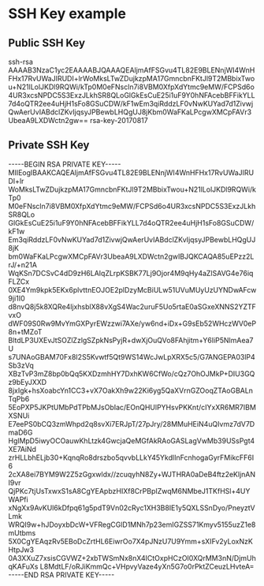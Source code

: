 # SSH Key example

## Public SSH Key
ssh-rsa AAAAB3NzaC1yc2EAAAABJQAAAQEAljmAfFSGvu4TL82E9BLENnjWI4WnHFHx17RvUWaJIRUDI+lrWoMksLTwZDujkzpMA17GmncbnFKtJl9T2MBbixTwou+N21lLolJKDl9RQWi/kTp0M0eFNscln7i8VBM0XfpXdYtmc9eMW/FCPSd6o4UR3xcsNPDC5S3ExzJLkhSR8QLoGlGkEsCuE25i1uF9Y0hNFAcebBFFikYLL7d4oQTR2ee4uHjH1sFo8GSuCDW/kF1wEm3qiRddzLF0vNwKUYad7d1ZivwjQwAerUvIABdclZKvIjqsyJPBewbLHQgUJ8jKbm0WaFKaLPcgwXMCpFAVr3UbeaA9LXDWctn2gw== rsa-key-20170817

## Private SSH Key
-----BEGIN RSA PRIVATE KEY-----
MIIEogIBAAKCAQEAljmAfFSGvu4TL82E9BLENnjWI4WnHFHx17RvUWaJIRUDI+lr
WoMksLTwZDujkzpMA17GmncbnFKtJl9T2MBbixTwou+N21lLolJKDl9RQWi/kTp0
M0eFNscln7i8VBM0XfpXdYtmc9eMW/FCPSd6o4UR3xcsNPDC5S3ExzJLkhSR8QLo
GlGkEsCuE25i1uF9Y0hNFAcebBFFikYLL7d4oQTR2ee4uHjH1sFo8GSuCDW/kF1w
Em3qiRddzLF0vNwKUYad7d1ZivwjQwAerUvIABdclZKvIjqsyJPBewbLHQgUJ8jK
bm0WaFKaLPcgwXMCpFAVr3UbeaA9LXDWctn2gwIBJQKCAQA85uEPzz2LrJ/+n21A
WqKSn7DCSvC4dD9zH6LAIqZLrpKSBK77Lj9Ojor4M9qHy4aZlSAVG4e76iqFLZCx
0XE4Ym9kpk5EKx6plvttnEOJOE2plDzyMcBiULw51UVuMUyUzUYNDwAFcw9ji1I0
d8nvQ8j5k8XQRe4ljxhsblX88vXgS4Wac2uruF5Uo5rtaE0aSGxeXNNS2YZTFvxO
dWF09S0Rw9MvYmGXPyrEWzzwi7AXe/yw6nd+iDx+G9sEb52WHczWV0eP8n+tMZoT
BltdLP3UXEvJtSOZlZzlgSZpkNsPyjR+dwXjOuQVo8FAhjitm+Y6IiP5NlmAea7U
s7UNAoGBAM70Fx8I2S5Kvwtf5Qt9WS14WcJwLpXRX5c5/G7ANGEPA03lP4Sb3zVq
XBzTvP3mZ8bp0bQq5KXDzmhHY7DxhKW6CfWo/cQz7OhOJMkP+DIU3GQz9bEyJXXD
8jxIgk+hsXoabcYn1CC3+vX7OakXh9w22Ki6yg5QaXVrnGZOoqZTAoGBALnTqPb6
5EoPXP5JKPtUMbPdTPbMJsObIac/EOnQHUlPYHsvPKKnt/cIYxXR6MR7IBMXSNUi
E7eePS0bCQ3zmWhpd2q8svXi7ERJpT/27pJry/28MMuHEiN4uQIvmz7dV7DmaD6G
HglMpD5iwyOCOauwKhLtzk4GwcjaQeMGfAkRAoGASLagVwMb39USsPgt4XE7AiNd
zrHLLbhELjb30+KqnqRo8drszbo5qvvbLLkY45YkdlInFcnhogaGyrFMikcFF6I6
2cXA8ei7BYM9W2Z5zGgxwldx//zcuqyhN8Zy+WJTHRA0aDeB4ftz2eKljnANI9vr
QjPKc7tjUsTxwxS1sA8CgYEApbzHIXf8CrPBpIZwqM6NMbeJ1TKfHSl+4UYWAPfi
xNgXx9AvKUl6kDfpq61g5pdT9Vn02cRyc1XH3B8IE1y5QXLSSnDyo/PneyztVLmk
WRQI9w+hJDoyxbDcW+VFRegCGlD1MNh7p23emIGZSS71Kmyv5155uzZ1e8mUtbms
5X0CgYEAqzRv5EBoDcZrtHL6EiwrOo7X4pJNzU7U9Ymm+sXIFv2yLoxNzKHtpJw3
0A3XXuZ7xsisCGVWZ+2xbTWSmNx8nX4ICtOxpHCzOI0XQrMM3nN/DjmUhqKAFuXs
L8MdtLF/oRJiKmmQc+VHpvyVaze4yXn5G7o0rPktZCeuzLHvteA=
-----END RSA PRIVATE KEY-----
